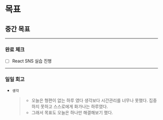 # 목표

## 중간 목표

---

### 완료 체크

- [ ] React SNS 실습 진행

---

### 일일 회고

- `생각`
  > - 오늘은 형편이 없는 하루 였다 생각보다 시간관리를 너무나 못했다. 집중하지 못하고 스스로에게 화가나는 하루였다.
  > - 그래서 목표도 오늘은 하나만 해결해보기 했다.
